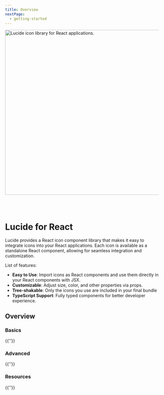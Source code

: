 ```yaml
---
title: Overview
nextPage:
  - getting-started
---
```


<script setup>
import OverviewLink from '../../.vitepress/theme/components/base/OverviewLink.vue'
import OverviewLinkGrid from '../../.vitepress/theme/components/base/OverviewLinkGrid.vue'
import { reactSidebar } from '../../.vitepress/sidebar/react'
</script>

<img src="/package-logos/dark/lucide-react.svg" alt="Lucide icon library for React applications." width="540" style="margin-bottom: 48px;"/>

<!-- [![npm](https://img.shields.io/npm/v/lucide-react?color=blue)](https://www.npmjs.com/package/lucide-react)
[![NPM Downloads](https://img.shields.io/npm/dw/lucide-react)](https://www.npmjs.com/package/lucide-react) -->


# Lucide for React

Lucide provides a React icon component library that makes it easy to integrate icons into your React applications.
Each icon is available as a standalone React component, allowing for seamless integration and customization.

List of features:
- **Easy to Use**: Import icons as React components and use them directly in your React components with JSX.
- **Customizable**: Adjust size, color, and other properties via props.
- **Tree-shakable**: Only the icons you use are included in your final bundle
- **TypeScript Support**: Fully typed components for better developer experience.

## Overview

<OverviewLink href="/guide/react/getting-started" title="Getting Started" desc="Learn how to get started with Lucide in your React project."/>

### Basics
{{''}}

<OverviewLinkGrid>
  <OverviewLink v-for="item in reactSidebar[1].items" :key="item.link" :href="item.link" :title="item.text" :desc="item.desc"/>
</OverviewLinkGrid >

### Advanced
{{''}}

<OverviewLinkGrid>
  <OverviewLink v-for="item in reactSidebar[2].items" :key="item.link" :href="item.link" :title="item.text" :desc="item.desc"/>
</OverviewLinkGrid >

### Resources
{{''}}

<OverviewLinkGrid>
  <OverviewLink v-for="item in reactSidebar[3].items" :key="item.link" :href="item.link" :title="item.text" :desc="item.desc"/>
</OverviewLinkGrid >
